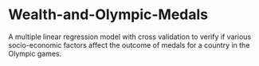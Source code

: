 # Wealth-and-Olympic-Medals

 A multiple linear regression model with cross validation to verify if various socio-economic factors affect the outcome of medals for a country in the Olympic games.
